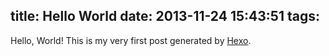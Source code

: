 title: Hello World
date: 2013-11-24 15:43:51
tags:
---

Hello, World!
This is my very first post generated by [Hexo](http://zespia.tw/hexo).

